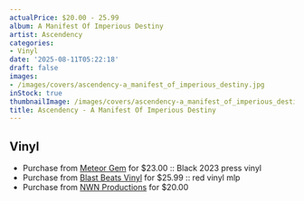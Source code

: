 ```yaml
---
actualPrice: $20.00 - 25.99
album: A Manifest Of Imperious Destiny
artist: Ascendency
categories:
- Vinyl
date: '2025-08-11T05:22:18'
draft: false
images:
- /images/covers/ascendency-a_manifest_of_imperious_destiny.jpg
inStock: true
thumbnailImage: /images/covers/ascendency-a_manifest_of_imperious_destiny-thumb.jpg
title: Ascendency - A Manifest Of Imperious Destiny
---
```


## Vinyl
* Purchase from [Meteor Gem](https://meteor-gem.com/products/ascendency-a-manifest-of-imperious-destiny-lp) for $23.00 :: Black 2023 press vinyl
* Purchase from [Blast Beats Vinyl](https://blastbeatsvinyl.com/products/ascendency-a-manifest-of-imperious-destiny-red-vinyl-mlp) for $25.99 :: red vinyl mlp
* Purchase from [NWN Productions](http://shop.nwnprod.com/index.php?route=product/product&path=75&product_id=44861&sort=pd.name&order=ASC) for $20.00
